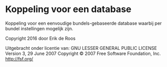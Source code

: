 ﻿# Koppeling voor een database

Koppeling voor een eenvoudige bundels-gebaseerde database waarbij per bundel instellingen mogelijk zijn.

Copyright 2016 door Erik de Roos

Uitgebracht onder licentie van:
GNU LESSER GENERAL PUBLIC LICENSE
Version 3, 29 June 2007
Copyright © 2007 Free Software Foundation, Inc. <http://fsf.org/>